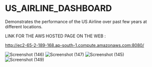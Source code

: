 # US_AIRLINE_DASHBOARD
Demonstrates the performance of the US Airline over past few years at different locations.

LINK FOR THE AWS HOSTED PAGE ON THE WEB :

http://ec2-65-2-189-168.ap-south-1.compute.amazonaws.com:8080/


![Screenshot (146)](https://github.com/SHUBHAMKUMAR2001/US_AIRLINE_DASHBOARD/assets/100350499/dc10179c-5396-427d-8d40-97e2fccd14e5)
![Screenshot (147)](https://github.com/SHUBHAMKUMAR2001/US_AIRLINE_DASHBOARD/assets/100350499/8735f34b-e7d0-4873-8439-04d3e58002eb)
![Screenshot (145)](https://github.com/SHUBHAMKUMAR2001/US_AIRLINE_DASHBOARD/assets/100350499/a10a5bc8-18cc-4e58-94ee-3570f9708973)
![Screenshot (149)](https://github.com/SHUBHAMKUMAR2001/US_AIRLINE_DASHBOARD/assets/100350499/5777ddc3-63be-46ed-993e-c60bec612d80)
